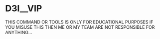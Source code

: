 # D3I__VIP
THIS COMMAND OR TOOLS IS ONLY FOR EDUCATIONAL PURPOSES IF YOU MISUSE THIS THEN ME OR MY TEAM ARE NOT RESPONSIBLE FOR ANYTHING... 
